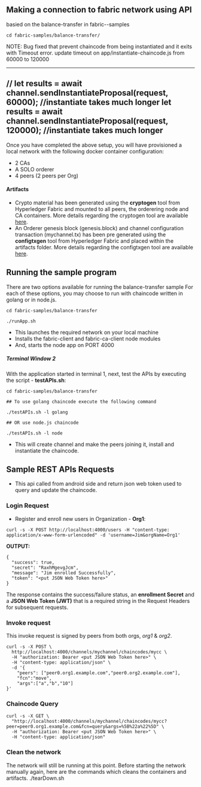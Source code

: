 ## Making a connection to fabric network using API 

basied on the balance-transfer in fabric--samples 


```
cd fabric-samples/balance-transfer/
```
NOTE: Bug fixed that prevent chaincode from being instantiated and it exits with Timeout error. 
update timeout on app/instantiate-chaincode.js from 60000 to 120000 

---
//              let results = await channel.sendInstantiateProposal(request, 60000); //instantiate takes much longer
                let results = await channel.sendInstantiateProposal(request, 120000); //instantiate takes much longer 
---

Once you have completed the above setup, you will have provisioned a local network with the following docker container configuration:

* 2 CAs
* A SOLO orderer
* 4 peers (2 peers per Org)

#### Artifacts
* Crypto material has been generated using the **cryptogen** tool from Hyperledger Fabric and mounted to all peers, the orderering node and CA containers. More details regarding the cryptogen tool are available [here](http://hyperledger-fabric.readthedocs.io/en/latest/build_network.html#crypto-generator).
* An Orderer genesis block (genesis.block) and channel configuration transaction (mychannel.tx) has been pre generated using the **configtxgen** tool from Hyperledger Fabric and placed within the artifacts folder. More details regarding the configtxgen tool are available [here](http://hyperledger-fabric.readthedocs.io/en/latest/build_network.html#configuration-transaction-generator).

## Running the sample program

There are two options available for running the balance-transfer sample
For each of these options, you may choose to run with chaincode written in golang or in node.js.

```
cd fabric-samples/balance-transfer

./runApp.sh

```

* This launches the required network on your local machine
* Installs the fabric-client and fabric-ca-client node modules
* And, starts the node app on PORT 4000

##### Terminal Window 2


With the application started in terminal 1, next, test the APIs by executing the script - **testAPIs.sh**:
```
cd fabric-samples/balance-transfer

## To use golang chaincode execute the following command

./testAPIs.sh -l golang

## OR use node.js chaincode

./testAPIs.sh -l node
```

* This will create channel and make the peers joining it, install and instantiate the chaincode. 


## Sample REST APIs Requests

* This api called from android side and return json web token used to query and update the chaincode. 

### Login Request

* Register and enroll new users in Organization - **Org1**:

`curl -s -X POST http://localhost:4000/users -H "content-type: application/x-www-form-urlencoded" -d 'username=Jim&orgName=Org1'`

**OUTPUT:**

```
{
  "success": true,
  "secret": "RaxhMgevgJcm",
  "message": "Jim enrolled Successfully",
  "token": "<put JSON Web Token here>"
}
```

The response contains the success/failure status, an **enrollment Secret** and a **JSON Web Token (JWT)** that is a required string in the Request Headers for subsequent requests.

### Invoke request

This invoke request is signed by peers from both orgs, *org1* & *org2*.
```
curl -s -X POST \
  http://localhost:4000/channels/mychannel/chaincodes/mycc \
  -H "authorization: Bearer <put JSON Web Token here>" \
  -H "content-type: application/json" \
  -d '{
	"peers": ["peer0.org1.example.com","peer0.org2.example.com"],
	"fcn":"move",
	"args":["a","b","10"]
}'
```




### Chaincode Query

```
curl -s -X GET \
  "http://localhost:4000/channels/mychannel/chaincodes/mycc?peer=peer0.org1.example.com&fcn=query&args=%5B%22a%22%5D" \
  -H "authorization: Bearer <put JSON Web Token here>" \
  -H "content-type: application/json"
``` 



### Clean the network

The network will still be running at this point. Before starting the network manually again, here are the commands which cleans the containers and artifacts.
./tearDown.sh 

